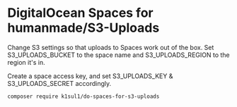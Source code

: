 # DigitalOcean Spaces for humanmade/S3-Uploads

Change S3 settings so that uploads to Spaces work out of the box. Set S3_UPLOADS_BUCKET to the space name and S3_UPLOADS_REGION to the region it's in. 

Create a space access key, and set S3_UPLOADS_KEY & S3_UPLOADS_SECRET accordingly.

```
composer require k1sul1/do-spaces-for-s3-uploads
```